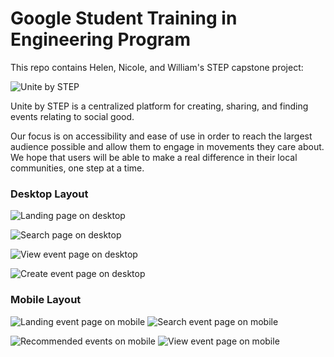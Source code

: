 # Google Student Training in Engineering Program

This repo contains Helen, Nicole, and William's STEP capstone project:

![Unite by STEP](https://github.com/googleinterns/step128-2020/blob/master/src/main/webapp/images/uniteLogo.png)

Unite by STEP is a centralized platform for creating, sharing, and finding events relating to social good.  

Our focus is on accessibility and ease of use in order to reach the largest audience possible and allow them to engage in movements they care about. We hope that users will be able to make a real difference in their local communities, one step at a time.


### Desktop Layout

![Landing page on desktop](/readme/home.gif)


![Search page on desktop](/readme/search.gif)


![View event page on desktop](/readme/view.gif)


![Create event page on desktop](/readme/create.gif)


### Mobile Layout

![Landing event page on mobile](/readme/home-mobile.png)    ![Search event page on mobile](/readme/search-mobile.png)  

![Recommended events on mobile](/readme/recommend-mobile.png)    ![View event page on mobile](/readme/view-mobile.png)  